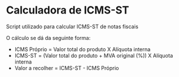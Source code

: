 # Calculadora de ICMS-ST
 Script utilizado para calcular ICMS-ST de notas fiscais

 O cálculo se dá da seguinte forma:
 * ICMS Próprio = Valor total do produto X Alíquota interna
 * ICMS-ST = (Valor total do produto + MVA original (%)) X Alíquota interna
 * Valor a recolher = ICMS-ST - ICMS Próprio
